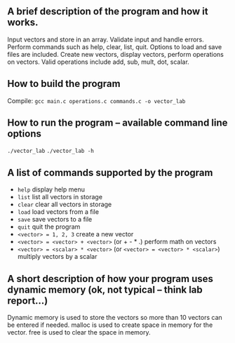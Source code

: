 ## A brief description of the program and how it works.
Input vectors and store in an array.
Validate input and handle errors.
Perform commands such as help, clear, list, quit.
Options to load and save files are included.
Create new vectors, display vectors, perform operations on vectors.
Valid operations include add, sub, mult, dot, scalar.
## How to build the program
Compile: `gcc main.c operations.c commands.c -o vector_lab`
## How to run the program – available command line options
`./vector_lab`
`./vector_lab -h`
## A list of commands supported by the program
- `help` display help menu
- `list` list all vectors in storage
- `clear` clear all vectors in storage
- `load` load vectors from a file
- `save` save vectors to a file
- `quit` quit the program
- `<vector> = 1, 2, 3` create a new vector
- `<vector> = <vector> + <vector>` (or + - * .) perform math on vectors
- `<vector> = <scalar> * <vector>` (or `<vector> = <vector> * <scalar>`) multiply vectors by a scalar
## A short description of how your program uses dynamic memory (ok, not typical – think lab report...)
Dynamic memory is used to store the vectors so more than 10 vectors can be entered if needed.
malloc is used to create space in memory for the vector.
free is used to clear the space in memory.